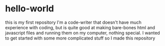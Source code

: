 # hello-world
this is my first repository
I'm a code-writer that doesn't have much experience with coding, but is quite good at making bare-bones html and javascript files and running them on my computer, nothing special. I wanted to get started with some more complicated stuff so I made this repository
